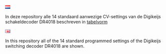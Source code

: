 ![Nederlandse vlag](../../images/nl.gif)

In deze repository alle 14 standaard aanwezige CV-settings van de Digikeijs schakeldecoder DR4018 beschreven in [tabelvorm](../DR4018_overview.md)

![English flag](../../images/gb.gif)

In this repository all of the 14 standard programmed settings of the Digikeijs switching decoder DR4018 are shown.
